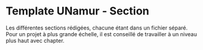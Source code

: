 # Template UNamur - Section
Les différentes sections rédigées, chacune étant dans un fichier séparé.
Pour un projet à plus grande échelle, il est conseillé de travailler à un niveau plus haut avec chapter.
